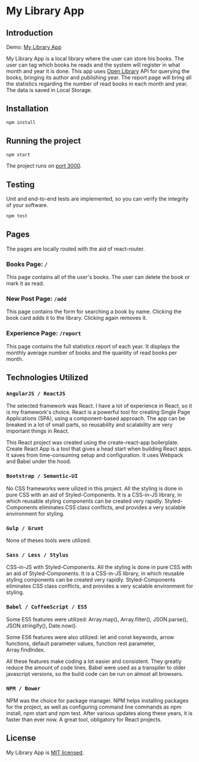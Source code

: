 # My Library App

## Introduction

Demo: [My Library App](https://my-library-app.vercel.app/)

My Library App is a local library where the user can store his books. The user can tag which books he reads and the system will register in what month and year it is done. This app uses [Open Library](https://openlibrary.org/) API for querying the books, bringing its author and publishing year. The report page will bring all the statistics regarding the number of read books in each month and year. The data is saved in Local Storage.

## Installation

```sh
npm install
```

## Running the project

```sh
npm start
```

The project runs on [port 3000](http://localhost:3000/).

## Testing

Unit and end-to-end tests are implemented, so you can verify the integrity of your software.

```sh
npm test
```

## Pages

The pages are locally routed with the aid of react-router.

### Books Page: `/`

This page contains all of the user's books. The user can delete the book or mark it as read.

### New Post Page: `/add`

This page contains the form for searching a book by name. Clicking the book card adds it to the library. Clicking again removes it.

### Experience Page: `/report`

This page contains the full statistics report of each year. It displays the monthly average number of books and the quantity of read books per month.

## Technologies Utilized

### `AngularJS / ReactJS`

The selected framework was React. I have a lot of experience in React, so it is my framework's choice. React is a powerful tool for creating Single Page Applications (SPA), using a component-based approach. The app can be  breaked in a lot of small parts, so reusability and scalability are very important things in React.

This React project was created using the create-react-app boilerplate. Create React App is a tool that gives a head start when building React apps. It saves from time-consuming setup and configuration. It uses Webpack and Babel under the hood.

### `Bootstrap / Semantic-UI`

No CSS frameworks were uilized in this project. All the styling is done in pure CSS with an aid of Styled-Components. It is a CSS-in-JS library, in which reusable styling components can be created very rapidly. Styled-Components eliminates CSS class conflicts, and provides a very scalable environment for styling.

### `Gulp / Grunt`

None of theses tools were utilized.

### `Sass / Less / Stylus`

CSS-in-JS with Styled-Components. All the styling is done in pure CSS with an aid of Styled-Components. It is a CSS-in-JS library, in which reusable styling components can be created very rapidly. Styled-Components eliminates CSS class conflicts, and provides a very scalable environment for styling.

### `Babel / CoffeeScript / ES5`

Some ES5 features were utilized: Array.map(), Array.filter(), JSON.parse(), JSON.stringify(), Date.now(). 

Some ES6 features were also utilized: let and const keywords, arrow functions, default parameter values, function rest parameter, Array.findIndex.

All these features make coding a lot easier and consistent. They greatly reduce the amount of code lines. Babel were used as a transpiler to older javascript versions, so the build code can be run on almost all browsers.

### `NPM / Bower`

NPM was the choice for package manager. NPM helps installing packages for the project, as well as configuring command line commands as npm install, npm start and npm test. After various updates along these years, it is faster than ever now. A great tool, obligatory for React projects.

## License

My Library App is [MIT licensed](./LICENSE).